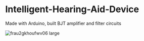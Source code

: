 # Intelligent-Hearing-Aid-Device
Made with Arduino, built BJT amplifier and filter circuits

![frau2gkhoufwv06 large](https://user-images.githubusercontent.com/24973005/36634507-71e067ca-195a-11e8-9e32-5591055db41f.jpg)
